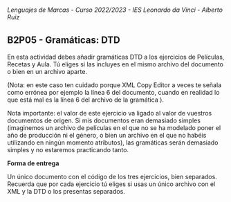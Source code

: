 ###### *Lenguajes de Marcas - Curso 2022/2023 - IES Leonardo da Vinci - Alberto Ruiz*
## B2P05 - Gramáticas: DTD

En esta actividad debes añadir gramáticas DTD a los ejercicios de Películas, Recetas y Aula. Tú eliges si las incluyes en el mismo archivo del documento o bien en un archivo aparte.

(Nota: en este caso ten cuidado porque XML Copy Editor a veces te señala como errónea por ejemplo la línea 6 del documento, cuando en realidad lo que está mal es la línea 6 del archivo de la gramática ).

Nota importante: el valor de este ejercicio va ligado al valor de vuestros documentos de origen. Si mis documentos eran demasiado simples (imaginemos un archivo de películas en el que no se ha modelado poner el año de producción ni el género, o bien un archivo en el que no habéis utilizando en ningún momento atributos), las gramáticas serán demasiado simples y no estaremos practicando tanto.

**Forma de entrega**

Un único documento con el código de los tres ejercicios, bien separados. Recuerda que por cada ejercicio tú eliges si usas un único archivo con el XML y la DTD o los presentas separados.